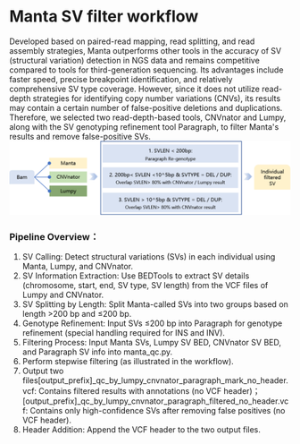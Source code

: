 # Manta SV filter workflow
Developed based on paired-read mapping, read splitting, and read assembly strategies, Manta outperforms other tools in the accuracy of SV (structural variation) detection in NGS data and remains competitive compared to tools for third-generation sequencing. 
Its advantages include faster speed, precise breakpoint identification, and relatively comprehensive SV type coverage. However, since it does not utilize read-depth strategies for identifying copy number variations (CNVs), its results may contain a certain number of false-positive deletions and duplications. 
Therefore, we selected two read-depth-based tools, CNVnator and Lumpy, along with the SV genotyping refinement tool Paragraph, to filter Manta's results and remove false-positive SVs.
![manta_sv_qc_workflow](../picture/manta_sv_qc_workflow.png)

### Pipeline Overview：
1. SV Calling: Detect structural variations (SVs) in each individual using Manta, Lumpy, and CNVnator.
2. SV Information Extraction: Use BEDTools to extract SV details (chromosome, start, end, SV type, SV length) from the VCF files of Lumpy and CNVnator.
3. SV Splitting by Length: Split Manta-called SVs into two groups based on length >200 bp and ≤200 bp.
4. Genotype Refinement: Input SVs ≤200 bp into Paragraph for genotype refinement (special handling required for INS and INV).
5. Filtering Process: Input Manta SVs, Lumpy SV BED, CNVnator SV BED, and Paragraph SV info into manta_qc.py.
6. Perform stepwise filtering (as illustrated in the workflow).
7. Output two files[output_prefix]_qc_by_lumpy_cnvnator_paragraph_mark_no_header.vcf: Contains filtered results with annotations (no VCF header)；[output_prefix]_qc_by_lumpy_cnvnator_paragraph_filtered_no_header.vcf: Contains only high-confidence SVs after removing false positives (no VCF header).
8. Header Addition: Append the VCF header to the two output files.
